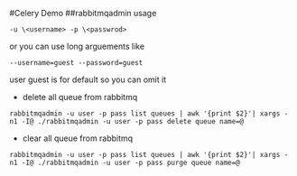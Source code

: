 #Celery Demo
##rabbitmqadmin usage
    
    -u \<username> -p \<passwrod>
or you can use long arguements like

    --username=guest --password=guest
user guest is for default so you can omit it
    
* delete all queue from rabbitmq

`rabbitmqadmin -u user -p pass list queues | awk '{print $2}'| xargs -n1 -I@ ./rabbitmqadmin -u user -p pass delete queue name=@`

* clear all queue from rabbitmq

`rabbitmqadmin -u user -p pass list queues | awk '{print $2}'| xargs -n1 -I@ ./rabbitmqadmin -u user -p pass purge queue name=@`